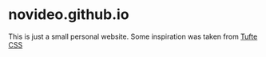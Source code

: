 # novideo.github.io
This is just a small personal website. Some inspiration was taken from [Tufte CSS](https://edwardtufte.github.io/tufte-css/)
